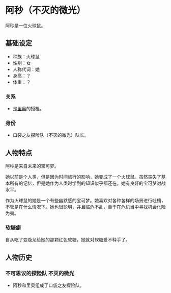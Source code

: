 # 阿秒（不灭的微光）

阿秒是一位火球鼠。

## 基础设定

- 种族：火球鼠
- 性别：女
- 人称代词：她
- 身高：？
- 体重：？

### 关系

- 是[里奥](里奥（不灭的微光）.md)的搭档。

### 身份

- 口袋之友探险队（不灭的微光）队长。

## 人物特点

阿秒是来自未来的宝可梦。

她以前是个人类，但是因为时间旅行的影响，她变成了一个火球鼠。虽然丧失了基本所有的记忆，但是她作为人类时学到的知识似乎都还在。她有良好的宝可梦对战水平。

作为火球鼠的她是一个有些幽默感的宝可梦。她喜欢对各种各样的场景进行吐槽，不管是在什么情况下。她也很聪明，并且临危不乱，善于在危机当中寻找机会化险为夷。

### 软糖癖

自从吃了变隐龙给她的那颗红色软糖，她就对软糖爱不释手了。

## 人物历史

### 不可思议的探险队 不灭的微光

- 阿秒和里奥组成了口袋之友探险队。
